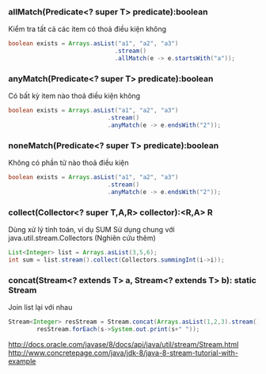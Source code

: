 ### allMatch(Predicate<? super T> predicate):boolean
Kiểm tra tất cả các item có thoả điều kiện không
```java
boolean exists = Arrays.asList("a1", "a2", "a3")
						      .stream()
						      .allMatch(e -> e.startsWith("a"));
```                  
### anyMatch(Predicate<? super T> predicate):boolean
Có bất kỳ item nào thoả điều kiện không
```java
boolean exists = Arrays.asList("a1", "a2", "a3")
						    .stream()
						    .anyMatch(e -> e.endsWith("2"));
```
### noneMatch(Predicate<? super T> predicate):boolean
Không có phần tử nào thoả điều kiện 
```java
boolean exists = Arrays.asList("a1", "a2", "a3")
						    .stream()
						    .anyMatch(e -> e.endsWith("2"));
```

### collect(Collector<? super T,A,R> collector):<R,A> R
Dùng xử lý tính toán, ví dụ SUM
Sử dụng chung với java.util.stream.Collectors (Nghiên cứu thêm)

```java
List<Integer> list = Arrays.asList(3,5,6);
int sum = list.stream().collect(Collectors.summingInt(i->i));
```

### concat(Stream<? extends T> a, Stream<? extends T> b): static <T> Stream<T>
Join list lại với nhau
```java
Stream<Integer> resStream = Stream.concat(Arrays.asList(1,2,3).stream(), Arrays.asList(3,5,6).stream());
        resStream.forEach(s->System.out.print(s+" "));
```





http://docs.oracle.com/javase/8/docs/api/java/util/stream/Stream.html 
http://www.concretepage.com/java/jdk-8/java-8-stream-tutorial-with-example

